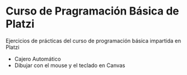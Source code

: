 # Curso de Pragramación Básica de Platzi

Ejercicios de prácticas del curso de programación básica impartida en Platzi

* Cajero Automático
* Dibujar con el mouse y el teclado en Canvas
